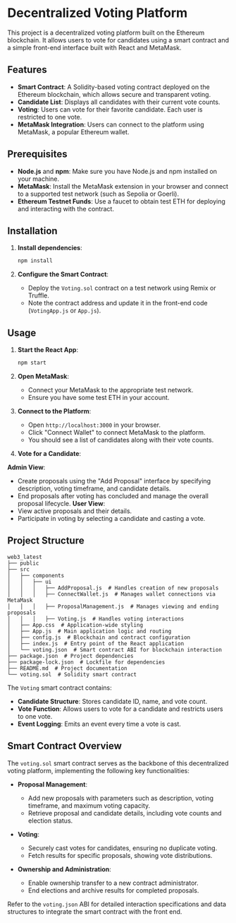 # Decentralized Voting Platform

This project is a decentralized voting platform built on the Ethereum blockchain. It allows users to vote for candidates using a smart contract and a simple front-end interface built with React and MetaMask.

## Features

- **Smart Contract**: A Solidity-based voting contract deployed on the Ethereum blockchain, which allows secure and transparent voting.
- **Candidate List**: Displays all candidates with their current vote counts.
- **Voting**: Users can vote for their favorite candidate. Each user is restricted to one vote.
- **MetaMask Integration**: Users can connect to the platform using MetaMask, a popular Ethereum wallet.

## Prerequisites

- **Node.js** and **npm**: Make sure you have Node.js and npm installed on your machine.
- **MetaMask**: Install the MetaMask extension in your browser and connect to a supported test network (such as Sepolia or Goerli).
- **Ethereum Testnet Funds**: Use a faucet to obtain test ETH for deploying and interacting with the contract.

## Installation

1. **Install dependencies**:

    ```bash
    npm install
    ```

2. **Configure the Smart Contract**:

    - Deploy the `Voting.sol` contract on a test network using Remix or Truffle.
    - Note the contract address and update it in the front-end code (`VotingApp.js` or `App.js`).

## Usage

1. **Start the React App**:

    ```bash
    npm start
    ```

2. **Open MetaMask**:

    - Connect your MetaMask to the appropriate test network.
    - Ensure you have some test ETH in your account.

3. **Connect to the Platform**:

    - Open `http://localhost:3000` in your browser.
    - Click "Connect Wallet" to connect MetaMask to the platform.
    - You should see a list of candidates along with their vote counts.

4. **Vote for a Candidate**:

**Admin View**:
   - Create proposals using the "Add Proposal" interface by specifying description, voting timeframe, and candidate details.
   - End proposals after voting has concluded and manage the overall proposal lifecycle.
**User View**:
   - View active proposals and their details.
   - Participate in voting by selecting a candidate and casting a vote.

## Project Structure

```
web3_latest
├── public
├── src
│   ├── components
│   │   ├── ui
│   │   │   ├── AddProposal.js  # Handles creation of new proposals
│   │   │   ├── ConnectWallet.js  # Manages wallet connections via MetaMask
│   │   │   ├── ProposalManagement.js  # Manages viewing and ending proposals
│   │   │   ├── Voting.js  # Handles voting interactions
│   ├── App.css  # Application-wide styling
│   ├── App.js  # Main application logic and routing
│   ├── config.js  # Blockchain and contract configuration
│   ├── index.js  # Entry point of the React application
│   └── voting.json  # Smart contract ABI for blockchain interaction
├── package.json  # Project dependencies
├── package-lock.json  # Lockfile for dependencies
├── README.md  # Project documentation
└── voting.sol  # Solidity smart contract
```

The `Voting` smart contract contains:

- **Candidate Structure**: Stores candidate ID, name, and vote count.
- **Vote Function**: Allows users to vote for a candidate and restricts users to one vote.
- **Event Logging**: Emits an event every time a vote is cast.

## Smart Contract Overview

The `voting.sol` smart contract serves as the backbone of this decentralized voting platform, implementing the following key functionalities:

- **Proposal Management**:
  - Add new proposals with parameters such as description, voting timeframe, and maximum voting capacity.
  - Retrieve proposal and candidate details, including vote counts and election status.

- **Voting**:
  - Securely cast votes for candidates, ensuring no duplicate voting.
  - Fetch results for specific proposals, showing vote distributions.

- **Ownership and Administration**:
  - Enable ownership transfer to a new contract administrator.
  - End elections and archive results for completed proposals.

Refer to the `voting.json` ABI for detailed interaction specifications and data structures to integrate the smart contract with the front end.